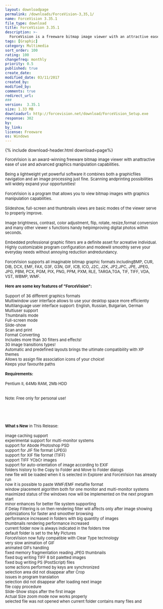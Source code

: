 ```yaml
---
layout: downloadpage
permalink: /downloads/ForceVision-3,35,1/
name: ForceVision 3.35.1
file_type: download
title: ForceVision 3.35.1
description: >-
  ForceVision is a freeware bitmap image viewer with an attractive ease of use and advanced graphics manipulation capabilities
tags: [Graphic]
category: Multimedia
sort_order: 100
rating: 100
changefreq: monthly
priority: 0.5
published: true
create_date: 
modified_date: 03/11/2017
created_by: 
modified_by: 
comments: true
redirect_url: 
### 
version:  3.35.1
size: 1.33 MB
downloadurl: http://forcevision.net/download/ForceVision_Setup.exe
response: 302
by: 
by_link: 
license: Freeware
os: Windows
---
```


{% include download-header.html download=page%}

<p style="fix-download-text !important">
<p><font size="2"><p>ForceVision is an award-winning freeware bitmap image viewer with anattractive ease of use and advanced graphics manipulation capabilities.<br />
<br />
Being a lightweight yet powerful software it combines both a graphicfiles navigation and an image processing just fine. Scanning andprinting possibilities will widely expand your opportunities!<br />
<br />
ForceVision is a program that allows you to view bitmap images with graphics manipulation capabilities.<br />
<br />
Slideshow, full-screen and thumbnails views are basic modes of the viewer serve to properly improve. <br />
<br />
Image brightness, contrast, color adjustment, flip, rotate, resize,format conversion and many other viewer s functions handy helpimproving digital photos within seconds.<br />
<br />
Embedded professional graphic filters are a definite asset for acreative individual. Highly customizable program configuration and modewill smoothly serve your everyday needs without annoying reduction andredundancy.<br />
<br />
ForceVision supports all imaginable bitmap graphic formats includingBMP, CUR, DIB, DCX, EMF, FAX, G3F, G3N, GIF, ICB, ICO, J2C, J2K, JP2,JPC, JPE, JPEG, JPG, PBM, PCX, PGM, PIX, PNG, PPM, PXM, RLE, TARGA,TGA, TIF, TIFF, VDA, VST, WBMP, WMF.<br />
<br />
<span><strong>Here are some key features of "ForceVision":</strong></span><br />
<br />
Support of 36 different graphics formats <br />
Multiwindow user interface allows to use your desktop space more efficiently <br />
Multilanguage user interface support: English, Russian, Bulgarian, German <br />
Multiuser support <br />
Thumbnails mode <br />
Full-screen mode <br />
Slide-show <br />
Scan and print <br />
Format Converting <br />
Includes more than 30 filters and effects! <br />
30 image transitions types! <br />
Automatic and predefined layouts brings the ultimate compatibility with XP themes <br />
Allows to assign file association icons of your choice! <br />
Keeps your favourite paths<br />
<br />
<span><strong>Requirements:</strong></span><br />
<br />
Pentium II, 64Mb RAM, 2Mb HDD<br />
<br />
<br />
Note: Free only for personal use!</p>
<!-- google_ad_section_end -->
<p>&#160;</p>
<div class="celltext_big"><br />
<br />
<strong>What s New</strong> in This Release:<br />
<br />
image caching support <br />
experimental support for multi-monitor systems <br />
support for Abode Photoshop PSD <br />
support for JIF file format (JPEG) <br />
support for XIF file format (TIFF) <br />
support TIFF YCbCr images <br />
support for auto-orientation of image according to EXIF <br />
folders history to the Copy to Folder and Move to Folder dialogs <br />
new file will be loaded when it is selected in Explorer and ForceVision has already run <br />
now it is possible to paste WMF/EMF metafile format <br />
window placement algorithm both for one monitor and multi-monitor systems <br />
maximized status of the windows now will be implemented on the next program start <br />
minor enhances for better file system supporting <br />
if Delay Filtering is on then rendering filter will affects only after image showing <br />
optimizations for faster and smoother browsing <br />
performance increased in folders with big quantity of images <br />
thumbnails rendering performance increased <br />
current folder now is always indicated in the folders tree <br />
default folder is set to the My Pictures <br />
ForceVision now fully compatible with Clear Type technology <br />
very slow animation of GIF <br />
animated GIFs handling <br />
fixed memory fragmentation reading JPEG thumbnails <br />
fixed bug writing TIFF 8 bit paletted images <br />
fixed bug writing PS (PostScript) files <br />
some actions performed by keys are synchronized <br />
selection area did not disappear after Crop <br />
issues in program translation <br />
selection did not disappear after loading next image <br />
file copy procedure <br />
Slide-Show stops after the first image <br />
Actual Size zoom mode now works properly <br />
selected file was not opened when current folder contains many files and</div></p></p>
